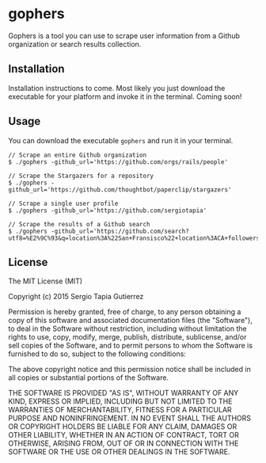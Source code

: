 # gophers
Gophers is a tool you can use to scrape user information from a Github
organization or search results collection.

## Installation

Installation instructions to come. Most likely you just download the executable
for your platform and invoke it in the terminal. Coming soon!

## Usage

You can download the executable `gophers` and run it in your terminal.

```
// Scrape an entire Github organization
$ ./gophers -github_url='https://github.com/orgs/rails/people'

// Scrape the Stargazers for a repository
$ ./gophers -github_url='https://github.com/thoughtbot/paperclip/stargazers'

// Scrape a single user profile
$ ./gophers -github_url='https://github.com/sergiotapia'

// Scrape the results of a Github search
$ ./gophers -github_url='https://github.com/search?utf8=%E2%9C%93&q=location%3A%22San+Fransisco%22+location%3ACA+followers%3A%3E100&type=Users&ref=advsearch&l='
```

## License

The MIT License (MIT)

Copyright (c) 2015 Sergio Tapia Gutierrez

Permission is hereby granted, free of charge, to any person obtaining a copy
of this software and associated documentation files (the "Software"), to deal
in the Software without restriction, including without limitation the rights
to use, copy, modify, merge, publish, distribute, sublicense, and/or sell
copies of the Software, and to permit persons to whom the Software is
furnished to do so, subject to the following conditions:

The above copyright notice and this permission notice shall be included in all
copies or substantial portions of the Software.

THE SOFTWARE IS PROVIDED "AS IS", WITHOUT WARRANTY OF ANY KIND, EXPRESS OR
IMPLIED, INCLUDING BUT NOT LIMITED TO THE WARRANTIES OF MERCHANTABILITY,
FITNESS FOR A PARTICULAR PURPOSE AND NONINFRINGEMENT. IN NO EVENT SHALL THE
AUTHORS OR COPYRIGHT HOLDERS BE LIABLE FOR ANY CLAIM, DAMAGES OR OTHER
LIABILITY, WHETHER IN AN ACTION OF CONTRACT, TORT OR OTHERWISE, ARISING FROM,
OUT OF OR IN CONNECTION WITH THE SOFTWARE OR THE USE OR OTHER DEALINGS IN THE
SOFTWARE.
